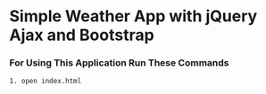 # Simple Weather App with jQuery Ajax and Bootstrap

### For Using This Application Run These Commands

```bash
1. open index.html
```

